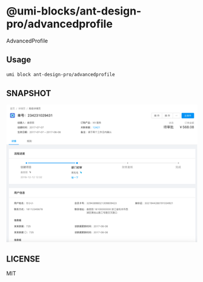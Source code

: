 # @umi-blocks/ant-design-pro/advancedprofile

AdvancedProfile

## Usage

```sh
umi block ant-design-pro/advancedprofile
```

## SNAPSHOT

![SNAPSHOT](./snapshot.png)

## LICENSE

MIT

